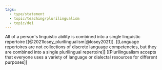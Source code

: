```yaml
---
tags: 
  - type/statement
  - topic/teaching/plurilingualism
  - topic/dei
---
```


All of a person's linguistic ability is combined into a single linguistic repertoire [[@2021losey_plurilingualism|@losey2021]]. [[Language repertoires are not collections of discrete language competencies, but they are combined into a single plurilingual repertoire]] [[Plurilingualism accepts that everyone uses a variety of language or dialectal resources for different purposes]] 